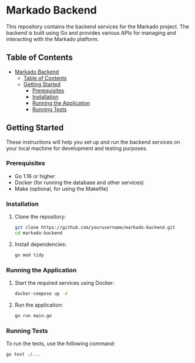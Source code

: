 # Markado Backend

This repository contains the backend services for the Markado project. The backend is built using Go and provides various APIs for managing and interacting with the Markado platform.

## Table of Contents

- [Markado Backend](#markado-backend)
  - [Table of Contents](#table-of-contents)
  - [Getting Started](#getting-started)
    - [Prerequisites](#prerequisites)
    - [Installation](#installation)
    - [Running the Application](#running-the-application)
    - [Running Tests](#running-tests)

## Getting Started

These instructions will help you set up and run the backend services on your local machine for development and testing purposes.

### Prerequisites

- Go 1.16 or higher
- Docker (for running the database and other services)
- Make (optional, for using the Makefile)

### Installation

1. Clone the repository:

    ```sh
    git clone https://github.com/yourusername/markado-backend.git
    cd markado-backend
    ```

2. Install dependencies:

    ```sh
    go mod tidy
    ```

### Running the Application

1. Start the required services using Docker:

    ```sh
    docker-compose up -d
    ```

2. Run the application:

    ```sh
    go run main.go
    ```

### Running Tests

To run the tests, use the following command:

```sh
go test ./...